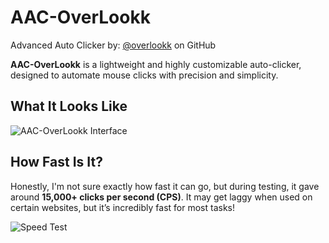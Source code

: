 # AAC-OverLookk
Advanced Auto Clicker by: [@overlookk](https://github.com/overlookk) on GitHub

**AAC-OverLookk** is a lightweight and highly customizable auto-clicker, designed to automate mouse clicks with precision and simplicity.

## What It Looks Like
![AAC-OverLookk Interface](https://github.com/user-attachments/assets/82e2e369-23c7-4698-8e71-bffa754a25b2)

## How Fast Is It?
Honestly, I'm not sure exactly how fast it can go, but during testing, it gave around **15,000+ clicks per second (CPS)**. It may get laggy when used on certain websites, but it’s incredibly fast for most tasks!

![Speed Test](https://github.com/user-attachments/assets/b3f65c3f-8792-4df3-83ca-7fd3fb310a8c)
